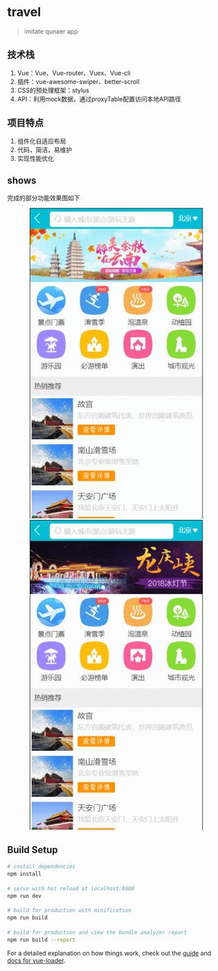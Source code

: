 # travel

> imitate qunaer app

## 技术栈
1. Vue：Vue、Vue-router、Vuex、Vue-cli
2. 插件：vue-awesome-swiper、better-scroll
3. CSS的预处理框架：stylus
4. API：利用mock数据，通过proxyTable配置访问本地API路径

## 项目特点

1. 组件化自适应布局
2. 代码，简洁，易维护
3. 实现性能优化

## shows

完成的部分功能效果图如下

<p align="center">
	<img src="https://github.com/Jacky-Summer/travel/blob/master/gif_demo/index.gif" alt=""  width="400">
    <img src="https://github.com/Jacky-Summer/travel/blob/master/gif_demo/city.gif" alt=""  width="400">
</p>

## Build Setup

``` bash
# install dependencies
npm install

# serve with hot reload at localhost:8080
npm run dev

# build for production with minification
npm run build

# build for production and view the bundle analyzer report
npm run build --report
```

For a detailed explanation on how things work, check out the [guide](http://vuejs-templates.github.io/webpack/) and [docs for vue-loader](http://vuejs.github.io/vue-loader).
